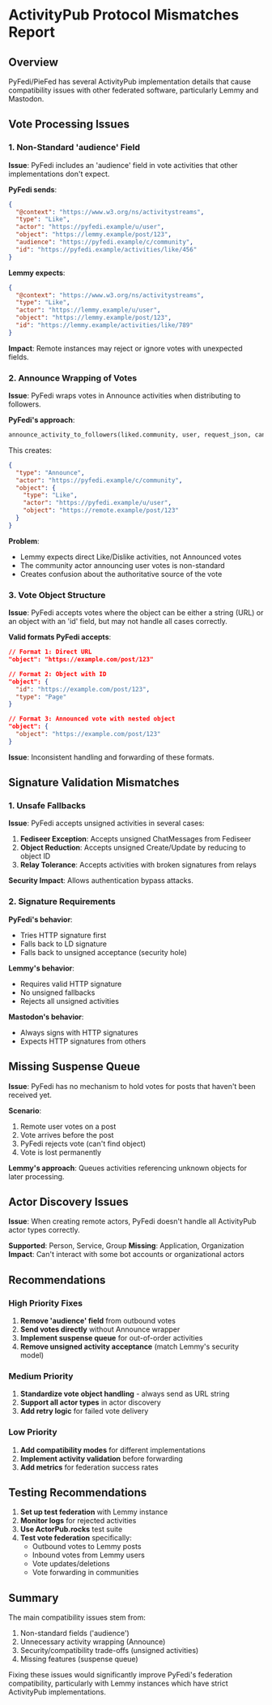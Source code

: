 # ActivityPub Protocol Mismatches Report

## Overview
PyFedi/PieFed has several ActivityPub implementation details that cause compatibility issues with other federated software, particularly Lemmy and Mastodon.

## Vote Processing Issues

### 1. Non-Standard 'audience' Field
**Issue**: PyFedi includes an 'audience' field in vote activities that other implementations don't expect.

**PyFedi sends**:
```json
{
  "@context": "https://www.w3.org/ns/activitystreams",
  "type": "Like",
  "actor": "https://pyfedi.example/u/user",
  "object": "https://lemmy.example/post/123",
  "audience": "https://pyfedi.example/c/community",
  "id": "https://pyfedi.example/activities/like/456"
}
```

**Lemmy expects**:
```json
{
  "@context": "https://www.w3.org/ns/activitystreams",
  "type": "Like",
  "actor": "https://lemmy.example/u/user",
  "object": "https://lemmy.example/post/123",
  "id": "https://lemmy.example/activities/like/789"
}
```

**Impact**: Remote instances may reject or ignore votes with unexpected fields.

### 2. Announce Wrapping of Votes
**Issue**: PyFedi wraps votes in Announce activities when distributing to followers.

**PyFedi's approach**:
```python
announce_activity_to_followers(liked.community, user, request_json, can_batch=True)
```

This creates:
```json
{
  "type": "Announce",
  "actor": "https://pyfedi.example/c/community",
  "object": {
    "type": "Like",
    "actor": "https://pyfedi.example/u/user",
    "object": "https://remote.example/post/123"
  }
}
```

**Problem**: 
- Lemmy expects direct Like/Dislike activities, not Announced votes
- The community actor announcing user votes is non-standard
- Creates confusion about the authoritative source of the vote

### 3. Vote Object Structure
**Issue**: PyFedi accepts votes where the object can be either a string (URL) or an object with an 'id' field, but may not handle all cases correctly.

**Valid formats PyFedi accepts**:
```json
// Format 1: Direct URL
"object": "https://example.com/post/123"

// Format 2: Object with ID
"object": {
  "id": "https://example.com/post/123",
  "type": "Page"
}

// Format 3: Announced vote with nested object
"object": {
  "object": "https://example.com/post/123"
}
```

**Issue**: Inconsistent handling and forwarding of these formats.

## Signature Validation Mismatches

### 1. Unsafe Fallbacks
**Issue**: PyFedi accepts unsigned activities in several cases:

1. **Fediseer Exception**: Accepts unsigned ChatMessages from Fediseer
2. **Object Reduction**: Accepts unsigned Create/Update by reducing to object ID
3. **Relay Tolerance**: Accepts activities with broken signatures from relays

**Security Impact**: Allows authentication bypass attacks.

### 2. Signature Requirements
**PyFedi's behavior**:
- Tries HTTP signature first
- Falls back to LD signature
- Falls back to unsigned acceptance (security hole)

**Lemmy's behavior**:
- Requires valid HTTP signature
- No unsigned fallbacks
- Rejects all unsigned activities

**Mastodon's behavior**:
- Always signs with HTTP signatures
- Expects HTTP signatures from others

## Missing Suspense Queue

**Issue**: PyFedi has no mechanism to hold votes for posts that haven't been received yet.

**Scenario**:
1. Remote user votes on a post
2. Vote arrives before the post
3. PyFedi rejects vote (can't find object)
4. Vote is lost permanently

**Lemmy's approach**: Queues activities referencing unknown objects for later processing.

## Actor Discovery Issues

**Issue**: When creating remote actors, PyFedi doesn't handle all ActivityPub actor types correctly.

**Supported**: Person, Service, Group
**Missing**: Application, Organization
**Impact**: Can't interact with some bot accounts or organizational actors

## Recommendations

### High Priority Fixes
1. **Remove 'audience' field** from outbound votes
2. **Send votes directly** without Announce wrapper
3. **Implement suspense queue** for out-of-order activities
4. **Remove unsigned activity acceptance** (match Lemmy's security model)

### Medium Priority  
1. **Standardize vote object handling** - always send as URL string
2. **Support all actor types** in actor discovery
3. **Add retry logic** for failed vote delivery

### Low Priority
1. **Add compatibility modes** for different implementations
2. **Implement activity validation** before forwarding
3. **Add metrics** for federation success rates

## Testing Recommendations

1. **Set up test federation** with Lemmy instance
2. **Monitor logs** for rejected activities  
3. **Use ActorPub.rocks** test suite
4. **Test vote federation** specifically:
   - Outbound votes to Lemmy posts
   - Inbound votes from Lemmy users
   - Vote updates/deletions
   - Vote forwarding in communities

## Summary

The main compatibility issues stem from:
1. Non-standard fields ('audience')
2. Unnecessary activity wrapping (Announce)
3. Security/compatibility trade-offs (unsigned activities)
4. Missing features (suspense queue)

Fixing these issues would significantly improve PyFedi's federation compatibility, particularly with Lemmy instances which have strict ActivityPub implementations.